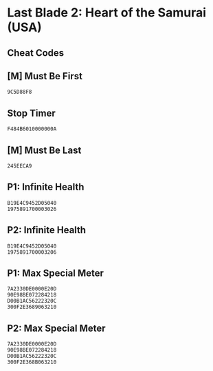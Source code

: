 # Last Blade 2: Heart of the Samurai (USA)

## Cheat Codes

## [M] Must Be First	

```
9C5D88F8

```

## Stop Timer	

```
F484B6010000000A

```

## [M] Must Be Last

```
245EECA9

```

## P1: Infinite Health

```
B19E4C9452D05040
1975891700003026

```

## P2: Infinite Health

```
B19E4C9452D05040
1975891700003206

```

## P1: Max Special Meter

```
7A2330DE0000E20D
90E98BE072284218
D00B1AC56222320C
300F2E3689063210

```

## P2: Max Special Meter

```
7A2330DE0000E20D
90E98BE072284218
D00B1AC56222320C
300F2E368B063210

```

